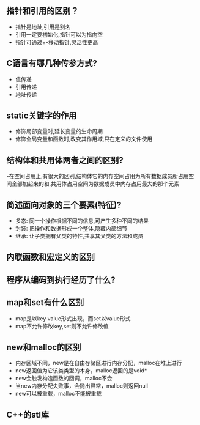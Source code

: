 ## 指针和引用的区别？
- 指针是地址,引用是别名
- 引用一定要初始化,指针可以为指向空
- 指针可通过+-移动指针,灵活性更高

## C语言有哪几种传参方式?
- 值传递
- 引用传递
- 地址传递

## static关键字的作用
- 修饰局部变量时,延长变量的生命周期
- 修饰全局变量和函数时,改变其作用域,只在定义的文件使用

## 结构体和共用体两者之间的区别?
-在空间占用上,有很大的区别,结构体它的内存空间占用为所有数据成员所占用空间全部加起来的和,共用体占用空间为数据成员中内存占用最大的那个元素

## 简述面向对象的三个要素(特征)?
- 多态: 同一个操作根据不同的信息,可产生多种不同的结果
- 封装: 把操作和数据形成一个整体,隐藏内部细节
- 继承: 让子类拥有父类的特性,共享其父类的方法和成员

## 内联函数和宏定义的区别

## 程序从编码到执行经历了什么?

## map和set有什么区别
- map是以key value形式出现，而set以value形式
- map不允许修改key,set则不允许修改值

## new和malloc的区别
- 内存区域不同，new是在自由存储区进行内存分配，malloc在堆上进行
- new返回值为它该类类型的本身，malloc返回的是void*
- new会触发构造函数的回调，malloc不会
- 当new内存分配失败事，会抛出异常，malloc则返回null
- new可以被重载，malloc不能被重载

## C++的stl库
